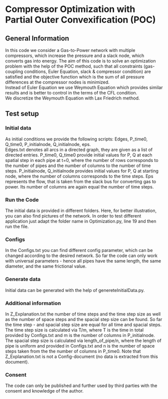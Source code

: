 # Compressor Optimization with Partial Outer Convexification (POC)

## General Information

In this code we consider a Gas-to-Power network with multiple compressors, which increase the pressure and a slack node, which converts gas into energy.
The aim of this code is to solve an optimization problem with the help of the POC method, such that all constraints (gas-coupling conditions, Euler Equation, slack & compressor condition) are satisfied and the objective function which is the sum of all pressure differences at the compressor nodes is minimized. \
Instead of Euler Equation we use Weymouth Equation which provides similar results and is better to control in the terms of the CFL condition. \
We discretize the Weymouth Equation with Lax Friedrich method. 

## Test setup

### Initial data
As initial conditions we provide the following scripts: Edges, P_time0, Q_time0, P_initialnode, Q_initialnode, eps. \
Edges.txt denotes all arcs in a directed graph, they are given as a list of directed entries.
P_time0, Q_time0 provide initial values for P, Q at each spatial step in each pipe at t=0, where the number of rows corresponds to the number of pipes and the number of columns to the number of time steps. 
P_initialnode, Q_initialnode provides initial values for P, Q at starting node, where the number of columns corresponds to the time steps. 
Eps represents the flow, that is taken from the slack bus for converting gas to power. Its number of columns are again equal the number of time steps.

### Run the Code
The initial data is provided in different folders. Here, for better illustration, you can also find pictures of the network.
In order to test different application just adapt the folder name in Optimization.py, line 19 and then run the file.

### Configs
In the Configs.txt you can find different config parameter, which can be changed according to the desired network. 
So far the code can only work with universal parameters - hence all pipes have the same length, the same diameter, and the same frictional value.

### Generate data
Initial data can be generated with the help of genereteInitialData.py.

### Additional information
In Z_Explanation.txt the number of time steps and the time step size as well as the number of space steps and the spacial step size can be found. So far the time step - and spacial step size are equal for all time and spacial steps. 
The time step size is calculated via T/m, where T is the time in total provided by Configs.txt and m is the number of columns in P_initialnode. The spacial step size is calculated via length_of_pipe/n, where the length of pipe is uniform and provided in Configs.txt and n is the number of space steps taken from the the number of columns in  P_time0.
Note that Z_Explanation.txt is not a Config-document (no data is extracted from this document).

### Consent
The code can only be published and further used by third parties with the consent and knowledge of the author.
